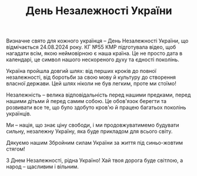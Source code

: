 ﻿---
title: День Незалежності України
---

Визначне свято для кожного українця – День Незалежності України, що відмічається 24.08.2024 року. КГ №55 КМР підготувала відео, щоб нагадати всім, якою неймовірною є наша країна. Це не просто дата в календарі, це символ нашого нескореного духу та єдності поколінь.

Україна пройшла довгий шлях: від перших кроків до повної незалежності, від боротьби за свою мову й культуру до створення власної держави. Цей шлях ніколи не був легким, проте ми стоїмо!

Незалежність – велика відповідальність перед нашими предками, перед нашими дітьми й перед самим собою. Це обов'язок берегти та розвивати все те, що було здобуто кров'ю й працею багатьох поколінь українців.

Ми – нація, що знає ціну свободи, і ми продовжуватимемо будувати сильну, незалежну Україну, яка буде прикладом для всього світу.

Дякуємо нашим Збройним силам України за життя під синьо-жовтим стягом!

З Днем Незалежності, рідна Україно! Хай твоя дорога буде світлою, а народ – щасливим і вільним.

<youtube id="MOq9PgxRmLk" />
